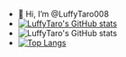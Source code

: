 - 👋 Hi, I’m @LuffyTaro008
- [![LuffyTaro's GitHub stats](https://github-readme-stats.vercel.app/api?username=LuffyTaro008)](https://github.com/LuffyTaro008/github-readme-stats)
- ![LuffyTaro's GitHub stats](https://github-readme-stats.vercel.app/api?username=LuffyTaro008&show_icons=true&theme=radical)
- [![Top Langs](https://github-readme-stats.vercel.app/api/top-langs/?username=LuffyTaro008&layout=compact)](https://github.com/LuffyTaro008/github-readme-stats)


<!---
LuffyTaro008/LuffyTaro008 is a ✨ special ✨ repository because its `README.md` (this file) appears on your GitHub profile.
You can click the Preview link to take a look at your changes.
--->
